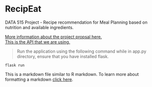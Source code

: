 # RecipEat
DATA 515 Project - Recipe recommendation for Meal Planning based on nutrition and available ingredients.

[More information about the project propsal here.](https://docs.google.com/document/d/1VCmc425JY53zHsUiasGh4CeFm5eu0YMbTKfwk1pRHZA/edit#heading=h.5x0d5h95i329)   
[This is the API that we are using.](https://spoonacular.com/food-api)  

> Run the application using the following command while in app.py directory, ensure that you have installed flask.

```
flask run
```
This is a markdown file similar to R markdown. To learn more about formatting a markdown [click here](https://github.com/adam-p/markdown-here/wiki/Markdown-Cheatsheet#code).
